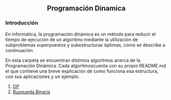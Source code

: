<div align="center">
  
  ## Programación Dinamica
    
</div>

### Introducción

En informática, la programación dinámica es un método para reducir el tiempo de ejecución de un algoritmo mediante la utilización de subproblemas superpuestos y subestructuras óptimas, como se describe a continuación.

 En esta carpeta se encuentran distintos algoritmos acerca de la Programación Dinámica. Cada algoritmoscuenta con su propio README.md el que contiene una breve explicación de como funciona esa estructura, con sus aplicaciones y un ejemplo.
 
 1. [DP](https://github.com/Khenya/Algoritmica/tree/main/Estructura%20de%20Datos/Trie)
 2. [Busqueda Binaria](https://github.com/Khenya/Algoritmica/tree/main/Estructura%20de%20Datos/SegmentTree)


</div>
